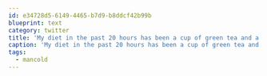 ```yaml
---
id: e34728d5-6149-4465-b7d9-b8ddcf42b99b
blueprint: text
category: twitter
title: 'My diet in the past 20 hours has been a cup of green tea and a slice of orange #mancold'
caption: 'My diet in the past 20 hours has been a cup of green tea and a slice of orange <span class="hashtag hashtag_local">#<a href="http://tweettemp.darylchymko.ca/?tag=mancold">mancold</a>'
tags:
  - mancold
---
```

